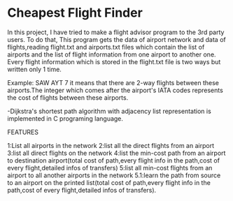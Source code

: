 # Cheapest Flight Finder 
In this project, I have tried to make a flight advisor program to the 3rd party users.
To do that, This program gets the  data of airport network and data of flights,reading flight.txt and airports.txt files which contain the list of airports 
and the list of flight information from one airport to another one. Every flight information which is stored in the flight.txt file 
is two ways but written only 1 time.

Example: SAW AYT 7
it means that there are 2-way flights between these airports.The integer  which comes after the airport's IATA codes represents 
the cost of flights between these airports.

-Dijkstra's shortest path algorithm with adjacency list representation is implemented in C programing language.

FEATURES

1:List all airports in the network
2:list all the direct flights from an airport 
3:list all direct flights on the network
4:list the min-cost path from an airport to destination airport(total cost of path,every flight info in the path,cost of every flight,detailed infos of transfers)
5:list all min-cost flights from an airport to all another airports in the network
  5.1:learn the path from source to an airport on the printed list(total cost of path,every flight info in the path,cost of every flight,detailed infos of transfers).
  
  
  

